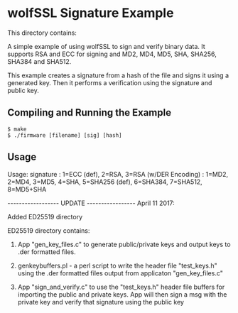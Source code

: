 # wolfSSL Signature Example

This directory contains:

A simple example of using wolfSSL to sign and verify binary data. It supports RSA and ECC for signing and MD2, MD4, MD5, SHA, SHA256, SHA384 and SHA512.

This example creates a signature from a hash of the file and signs it using a generated key. Then it performs a verification using the signature and public key.


## Compiling and Running the Example

```
$ make
$ ./firmware [filename] [sig] [hash]
```

## Usage

Usage: signature <filename> <sig> <hash>
  <sig>: 1=ECC (def), 2=RSA, 3=RSA (w/DER Encoding)
  <hash>: 1=MD2, 2=MD4, 3=MD5, 4=SHA, 5=SHA256 (def), 6=SHA384, 7=SHA512, 8=MD5+SHA

------------------ UPDATE -----------------
April 11 2017:

Added ED25519 directory

ED25519 directory contains:

1. App "gen_key_files.c" to generate public/private keys and output keys to .der
formatted files.

2. genkeybuffers.pl - a perl script to write the header file "test_keys.h" using
   the .der formatted files output from applicaton "gen_key_files.c"

3. App "sign_and_verify.c" to use the "test_keys.h" header file buffers for
   importing the public and private keys. App will then sign a msg with the
   private key and verify that signature using the public key


